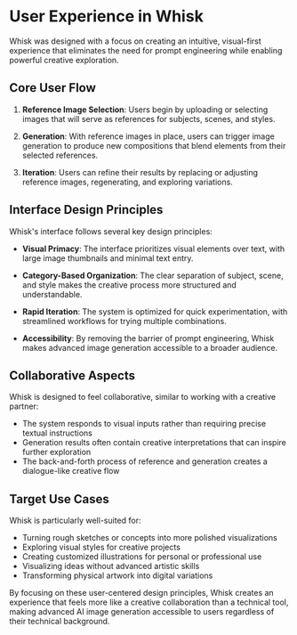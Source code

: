 # User Experience in Whisk

Whisk was designed with a focus on creating an intuitive, visual-first experience that eliminates the need for prompt engineering while enabling powerful creative exploration.

## Core User Flow

1. **Reference Image Selection**: Users begin by uploading or selecting images that will serve as references for subjects, scenes, and styles.

2. **Generation**: With reference images in place, users can trigger image generation to produce new compositions that blend elements from their selected references.

3. **Iteration**: Users can refine their results by replacing or adjusting reference images, regenerating, and exploring variations.

## Interface Design Principles

Whisk's interface follows several key design principles:

- **Visual Primacy**: The interface prioritizes visual elements over text, with large image thumbnails and minimal text entry.

- **Category-Based Organization**: The clear separation of subject, scene, and style makes the creative process more structured and understandable.

- **Rapid Iteration**: The system is optimized for quick experimentation, with streamlined workflows for trying multiple combinations.

- **Accessibility**: By removing the barrier of prompt engineering, Whisk makes advanced image generation accessible to a broader audience.

## Collaborative Aspects

Whisk is designed to feel collaborative, similar to working with a creative partner:

- The system responds to visual inputs rather than requiring precise textual instructions
- Generation results often contain creative interpretations that can inspire further exploration
- The back-and-forth process of reference and generation creates a dialogue-like creative flow

## Target Use Cases

Whisk is particularly well-suited for:

- Turning rough sketches or concepts into more polished visualizations
- Exploring visual styles for creative projects
- Creating customized illustrations for personal or professional use
- Visualizing ideas without advanced artistic skills
- Transforming physical artwork into digital variations

By focusing on these user-centered design principles, Whisk creates an experience that feels more like a creative collaboration than a technical tool, making advanced AI image generation accessible to users regardless of their technical background.